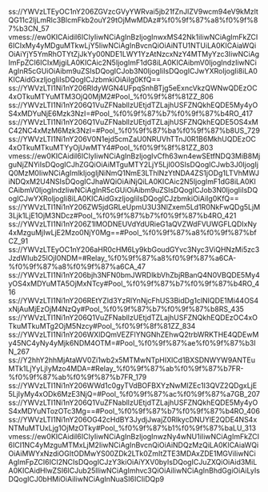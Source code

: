 ss://YWVzLTEyOC1nY206ZGVzcGVyYWRvai5jb21fZnJlZV9wcm94eV9kMzltQG11c2ljLmRlc3BlcmFkb2ouY29tOjMwMDAz#%f0%9f%87%a8%f0%9f%87%b3CN_57
vmess://ew0KICAidiI6ICIyIiwNCiAgInBzIjogInwxMS42Nk1iIiwNCiAgImFkZCI6ICIxMy4yMDguMTkwLjY5IiwNCiAgInBvcnQiOiAiNTU1NTUiLA0KICAiaWQiOiAiYjY5YmRhOTYtZjJkYy00NDE1LWY1YzAtNzcxNzY4MTMyYzc3IiwNCiAgImFpZCI6ICIxMjgiLA0KICAic2N5IjogImF1dG8iLA0KICAibmV0IjogIndzIiwNCiAgInR5cGUiOiAibm9uZSIsDQogICJob3N0IjogIiIsDQogICJwYXRoIjogIi8iLA0KICAidGxzIjogIiIsDQogICJzbmkiOiAiIg0KfQ==
ss://YWVzLTI1Ni1nY206RldyWGN4UFpqSnhBTjg5eExncVkzQWNwQDEzOC4xOTkuMTYuMTM3OjQ0MjM2#Pool_%f0%9f%8f%81ZZ_806
ss://YWVzLTI1Ni1nY206Q1VuZFNabllzUEtjdTZLajhUSFZNQkhEQDE5My4yOS4xMDYuNjE6Mzk3NzI=#Pool_%f0%9f%87%b7%f0%9f%87%b4RO_417
ss://YWVzLTI1Ni1nY206Q1VuZFNabllzUEtjdTZLajhUSFZNQkhEQDE5OS4xMC42NC4xMzM6Mzk3NzI=#Pool_%f0%9f%87%ba%f0%9f%87%b8US_729
ss://YWVzLTI1Ni1nY206V0N1ejd5cmZaU0NRUVhTTnJ0R1B6MkhUQDEzOC4xOTkuMTkuMTYyOjUwMTY4#Pool_%f0%9f%8f%81ZZ_803
vmess://ew0KICAidiI6ICIyIiwNCiAgInBzIjogIvCfh63wn4ewSEtfNDQ3MiB8MjguNjZNYiIsDQogICJhZGQiOiAiMTguMTY2LjY5LjI0OSIsDQogICJwb3J0IjogIjQ0MzM0IiwNCiAgImlkIjogIjNiNmQ1NmE3LThlNzYtNDA4ZS1jODg1LTVhMWJiNDQxM2U4NSIsDQogICJhaWQiOiAiNjQiLA0KICAic2N5IjogImF1dG8iLA0KICAibmV0IjogIndzIiwNCiAgInR5cGUiOiAibm9uZSIsDQogICJob3N0IjogIiIsDQogICJwYXRoIjogIi8iLA0KICAidGxzIjogIiIsDQogICJzbmkiOiAiIg0KfQ==
ss://YWVzLTI1Ni1nY206ZW5jdGRLeUpmU3U3NlZxem5Ld1R0NkFwQDg5LjM3Ljk1LjE1OjM3NDcz#Pool_%f0%9f%87%b7%f0%9f%87%b4RO_421
ss://YWVzLTI1Ni1nY206Z1lMODNEUVdYdURieG1aQVZWdFVUWGFLQDIxNy4xMzguMjIwLjE2Mzo0NjY0Mg==#Pool_%f0%9f%87%a8%f0%9f%87%bfCZ_91
ss://YWVzLTEyOC1nY206aHR0cHM6Ly9kbGoudGYvc3Nyc3ViQHNzMi5zc3JzdWIub25lOjI0NDM=#Relay_%f0%9f%87%a8%f0%9f%87%a6CA-%f0%9f%87%a8%f0%9f%87%a6CA_47
ss://YWVzLTI1Ni1nY206bjh3NFN0bmJWRDlkbVhZbjRBanQ4N0VBQDE5My4yOS4xMDYuMTA5OjMxNTcy#Pool_%f0%9f%87%b7%f0%9f%87%b4RO_416
ss://YWVzLTI1Ni1nY206REtYZld3YzRlYnNjcFhUS3BidDg1clNIQDE1Mi44OS4xNjAuMjEzOjM4NzQy#Pool_%f0%9f%87%b7%f0%9f%87%b8RS_435
ss://YWVzLTI1Ni1nY206Q1VuZFNabllzUEtjdTZLajhUSFZNQkhEQDEzOC4xOTkuMTkuMTg2OjM5Nzcy#Pool_%f0%9f%8f%81ZZ_834
ss://YWVzLTI1Ni1nY206WXlDQmVEZFlYNGNhZEhwQ2trbWRKTHE4QDEwMy45NC4yNy4yMjk6NDM4OTM=#Pool_%f0%9f%87%ae%f0%9f%87%b3IN_267
ss://Y2hhY2hhMjAtaWV0Zi1wb2x5MTMwNTpHIXlCd1BXSDNWYW9ANTEuMTk1LjYyLjIyMzo4MDA=#Relay_%f0%9f%87%ab%f0%9f%87%b7FR-%f0%9f%87%ab%f0%9f%87%b7FR_179
ss://YWVzLTI1Ni1nY206WWd1c0gyTVdBOFBXYzNwMlZEc1I3QVZ2QDgxLjE5LjIyMy4xODk6MzE3NjQ=#Pool_%f0%9f%87%ac%f0%9f%87%a7GB_207
ss://YWVzLTI1Ni1nY206Q1VuZFNabllzUEtjdTZLajhUSFZNQkhEQDE5My4yOS4xMDYuNTozOTc3Mg==#Pool_%f0%9f%87%b7%f0%9f%87%b4RO_406
ss://YWVzLTI1Ni1nY206OG42cHdBY3JydjJwajZ0RlkycDNUYlE2QDE4NS4xNTMuMTUxLjg1OjMzOTky#Pool_%f0%9f%87%b1%f0%9f%87%baLU_313
vmess://ew0KICAidiI6ICIyIiwNCiAgInBzIjogInwzNy4wNU1iIiwNCiAgImFkZCI6ICI1NC4yMzguMTMxLjM2IiwNCiAgInBvcnQiOiAiNDQzMzQiLA0KICAiaWQiOiAiMWYxNzdiOGItODMwYS00ZDk2LTk0ZmItZTE3MDAxZDE1MGViIiwNCiAgImFpZCI6ICI2NCIsDQogICJzY3kiOiAiYXV0byIsDQogICJuZXQiOiAid3MiLA0KICAidHlwZSI6ICJub25lIiwNCiAgImhvc3QiOiAiIiwNCiAgInBhdGgiOiAiLyIsDQogICJ0bHMiOiAiIiwNCiAgInNuaSI6ICIiDQp9

